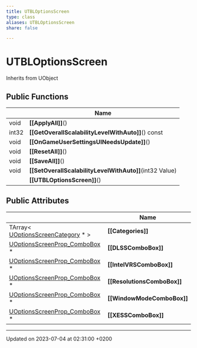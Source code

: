 ```yaml
---
title: UTBLOptionsScreen
type: class
aliases: UTBLOptionsScreen
share: false

---
```


# UTBLOptionsScreen





Inherits from UObject

## Public Functions

|                | Name           |
| -------------- | -------------- |
| void | **[[ApplyAll]]**() |
| int32 | **[[GetOverallScalabilityLevelWithAuto]]**() const |
| void | **[[OnGameUserSettingsUINeedsUpdate]]**() |
| void | **[[ResetAll]]**() |
| void | **[[SaveAll]]**() |
| void | **[[SetOverallScalabilityLevelWithAuto]]**(int32 Value) |
| | **[[UTBLOptionsScreen]]**() |

## Public Attributes

|                | Name           |
| -------------- | -------------- |
| TArray< [UOptionsScreenCategory](/docs/SDK/Source/Classes/classUOptionsScreenCategory.md) * > | **[[Categories]]**  |
| [UOptionsScreenProp_ComboBox](/docs/SDK/Source/Classes/classUOptionsScreenProp__ComboBox.md) * | **[[DLSSComboBox]]**  |
| [UOptionsScreenProp_ComboBox](/docs/SDK/Source/Classes/classUOptionsScreenProp__ComboBox.md) * | **[[IntelVRSComboBox]]**  |
| [UOptionsScreenProp_ComboBox](/docs/SDK/Source/Classes/classUOptionsScreenProp__ComboBox.md) * | **[[ResolutionsComboBox]]**  |
| [UOptionsScreenProp_ComboBox](/docs/SDK/Source/Classes/classUOptionsScreenProp__ComboBox.md) * | **[[WindowModeComboBox]]**  |
| [UOptionsScreenProp_ComboBox](/docs/SDK/Source/Classes/classUOptionsScreenProp__ComboBox.md) * | **[[XESSComboBox]]**  |

-------------------------------

Updated on 2023-07-04 at 02:31:00 +0200